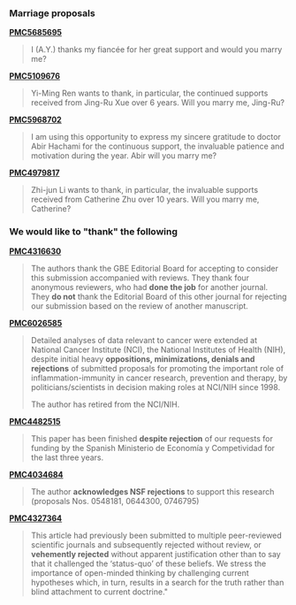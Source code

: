 ### Marriage proposals
**[PMC5685695](https://www.ncbi.nlm.nih.gov/pmc/articles/PMC5685695/)**
>I (A.Y.) thanks my fiancée for her great support and would you marry me?  


**[PMC5109676](https://www.ncbi.nlm.nih.gov/pmc/articles/PMC5109676/)**
>Yi-Ming Ren wants to thank, in particular, the continued supports received from Jing-Ru Xue over 6 years. Will you marry me, Jing-Ru?  

**[PMC5968702](https://www.ncbi.nlm.nih.gov/pubmed/29875580)**
>I am using this opportunity to express my sincere gratitude to doctor Abir Hachami for the continuous support, the invaluable patience and motivation during the year. Abir will you marry me?

  

**[PMC4979817](https://www.ncbi.nlm.nih.gov/pmc/articles/PMC4979817/)**
>Zhi-jun Li wants to thank, in particular, the invaluable supports received from Catherine Zhu over 10 years. Will you marry me, Catherine?

### We would like to "thank" the following
**[PMC4316630](https://www.ncbi.nlm.nih.gov/pmc/articles/PMC4316630/)**
>The authors thank the GBE Editorial Board for accepting to consider this submission accompanied with reviews. They thank four anonymous reviewers, who had **done the job** for another journal. They **do not** thank the Editorial Board of this other journal for rejecting our submission based on the review of another manuscript.


**[PMC6026585](https://www.ncbi.nlm.nih.gov/pmc/articles/PMC6026585/)**
>Detailed analyses of data relevant to cancer were extended at National Cancer Institute (NCI), the National Institutes of Health (NIH), despite initial heavy **oppositions, minimizations, denials and rejections** of submitted proposals for promoting the important role of inflammation-immunity in cancer research, prevention and therapy, by politicians/scientists in decision making roles at NCI/NIH since 1998.
   >
   >The author has retired from the NCI/NIH.


**[PMC4482515](https://www.ncbi.nlm.nih.gov/pubmed/26111020)**
>This paper has been finished **despite rejection** of our requests for funding by the Spanish Ministerio de Economía y Competividad for the last three years.


**[PMC4034684](https://www.ncbi.nlm.nih.gov/pubmed/24867639)**
>The author **acknowledges NSF rejections** to support this research (proposals Nos. 0548181, 0644300, 0746795)


**[PMC4327364](https://www.ncbi.nlm.nih.gov/pmc/articles/PMC4327364/)**
>This article had previously been submitted to multiple peer-reviewed scientific journals and subsequently rejected without review, or **vehemently rejected** without apparent justification other than to say that it challenged the ‘status-quo’ of these beliefs. We stress the importance of open-minded thinking by challenging current hypotheses which, in turn, results in a search for the truth rather than blind attachment to current doctrine."
